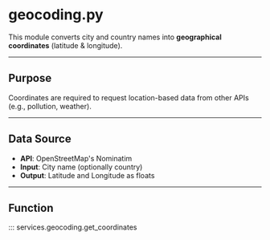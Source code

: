 # geocoding.py

This module converts city and country names into **geographical coordinates** (latitude & longitude).

---

## Purpose

Coordinates are required to request location-based data from other APIs (e.g., pollution, weather).

---

## Data Source

- **API**: OpenStreetMap's Nominatim
- **Input**: City name (optionally country)
- **Output**: Latitude and Longitude as floats

---

## Function

::: services.geocoding.get_coordinates